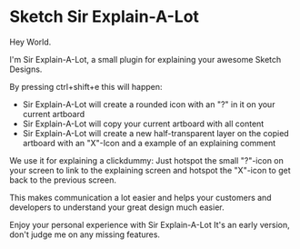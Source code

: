 # Sketch Sir Explain-A-Lot

Hey World.

I'm Sir Explain-A-Lot, a small plugin for explaining your awesome Sketch Designs.



By pressing ctrl+shift+e this will happen:
- Sir Explain-A-Lot will create a rounded icon with an "?" in it on your current artboard
- Sir Explain-A-Lot will copy your current artboard with all content
- Sir Explain-A-Lot will create a new half-transparent layer on the copied artboard with an "X"-Icon and a example of an explaining comment


We use it for explaining a clickdummy:
Just hotspot the small "?"-icon on your screen to link to the explaining screen and hotspot the "X"-icon to get back to the previous screen.

This makes communication a lot easier and helps your customers and developers to understand your great design much easier.


Enjoy your personal experience with Sir Explain-A-Lot
It's an early version, don't judge me on any missing features.
